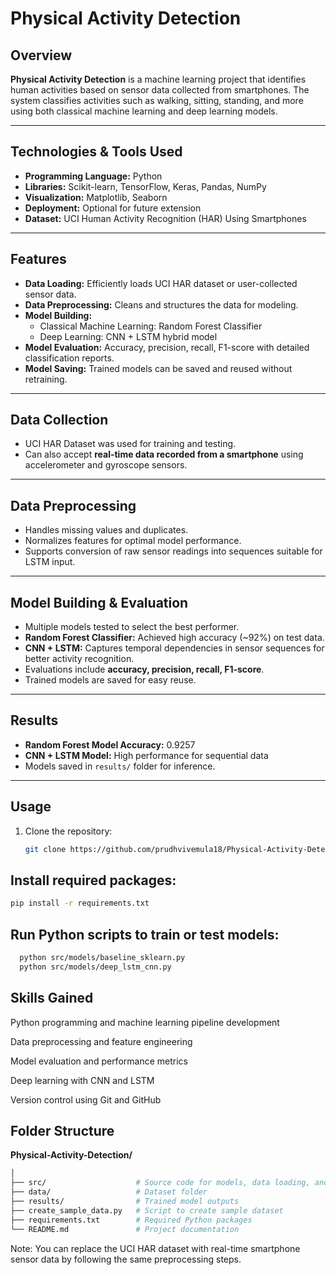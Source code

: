# Physical Activity Detection

## Overview
**Physical Activity Detection** is a machine learning project that identifies human activities based on sensor data collected from smartphones. The system classifies activities such as walking, sitting, standing, and more using both classical machine learning and deep learning models.

---

## Technologies & Tools Used
- **Programming Language:** Python  
- **Libraries:** Scikit-learn, TensorFlow, Keras, Pandas, NumPy  
- **Visualization:** Matplotlib, Seaborn  
- **Deployment:** Optional for future extension  
- **Dataset:** UCI Human Activity Recognition (HAR) Using Smartphones

---

## Features
- **Data Loading:** Efficiently loads UCI HAR dataset or user-collected sensor data.  
- **Data Preprocessing:** Cleans and structures the data for modeling.  
- **Model Building:**  
  - Classical Machine Learning: Random Forest Classifier  
  - Deep Learning: CNN + LSTM hybrid model  
- **Model Evaluation:** Accuracy, precision, recall, F1-score with detailed classification reports.  
- **Model Saving:** Trained models can be saved and reused without retraining.  

---

## Data Collection
- UCI HAR Dataset was used for training and testing.  
- Can also accept **real-time data recorded from a smartphone** using accelerometer and gyroscope sensors.

---

## Data Preprocessing
- Handles missing values and duplicates.  
- Normalizes features for optimal model performance.  
- Supports conversion of raw sensor readings into sequences suitable for LSTM input.

---

## Model Building & Evaluation
- Multiple models tested to select the best performer.  
- **Random Forest Classifier:** Achieved high accuracy (~92%) on test data.  
- **CNN + LSTM:** Captures temporal dependencies in sensor sequences for better activity recognition.  
- Evaluations include **accuracy, precision, recall, F1-score**.  
- Trained models are saved for easy reuse.

---

## Results
- **Random Forest Model Accuracy:** 0.9257  
- **CNN + LSTM Model:** High performance for sequential data  
- Models saved in `results/` folder for inference.

---

## Usage
1. Clone the repository:  
   ```bash
   git clone https://github.com/prudhvivemula18/Physical-Activity-Detection.git


## Install required packages:
  ```bash
  pip install -r requirements.txt
  ```


## Run Python scripts to train or test models:
  ```bash
    python src/models/baseline_sklearn.py
    python src/models/deep_lstm_cnn.py

```
## Skills Gained

Python programming and machine learning pipeline development

Data preprocessing and feature engineering

Model evaluation and performance metrics

Deep learning with CNN and LSTM

Version control using Git and GitHub

## Folder Structure
**Physical-Activity-Detection/**
```bash
│
├── src/                    # Source code for models, data loading, and evaluation
├── data/                   # Dataset folder
├── results/                # Trained model outputs
├── create_sample_data.py   # Script to create sample dataset
├── requirements.txt        # Required Python packages
└── README.md               # Project documentation

```
Note: You can replace the UCI HAR dataset with real-time smartphone sensor data by following the same preprocessing steps.